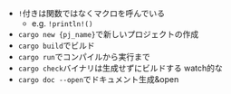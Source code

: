 - `!`付きは関数ではなくマクロを呼んでいる
  - e.g. `!println!()`
- `cargo new {pj_name}`で新しいプロジェクトの作成
- `cargo build`でビルド
- `cargo run`でコンパイルから実行まで
- `cargo check`バイナリは生成せずにビルドする watch的な
- `cargo doc --open`でドキュメント生成&open
